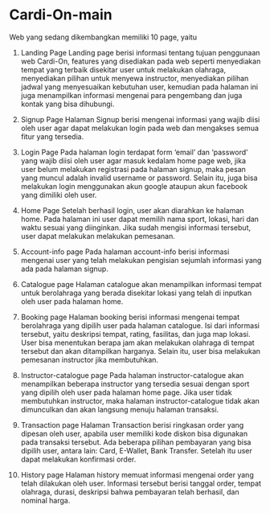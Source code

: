 # Cardi-On-main
 
Web yang sedang dikembangkan memiliki 10 page, yaitu

1. Landing Page
	Landing page berisi informasi tentang tujuan penggunaan web Cardi-On, features yang disediakan pada web seperti menyediakan tempat yang terbaik disekitar user untuk melakukan olahraga, menyediakan pilihan untuk menyewa instructor, menyediakan pilihan jadwal yang menyesuaikan kebutuhan user, kemudian pada halaman ini juga menampilkan informasi mengenai para pengembang dan juga kontak yang bisa dihubungi.

2. Signup Page
	Halaman Signup berisi mengenai informasi yang wajib diisi oleh user agar dapat melakukan login pada web dan mengakses semua fitur yang tersedia.

3. Login Page
	Pada halaman login terdapat form ‘email’ dan ‘password’ yang wajib diisi oleh user agar masuk kedalam home page web, jika user belum melakukan registrasi pada halaman signup, maka pesan yang muncul adalah invalid username or password. Selain itu, juga bisa melakukan login menggunakan akun google ataupun akun facebook yang dimiliki oleh user.

4. Home Page
	Setelah berhasil login, user akan diarahkan ke halaman home. Pada halaman ini user dapat memilih nama sport, lokasi, hari dan waktu sesuai yang diinginkan. Jika sudah mengisi informasi tersebut, user dapat melakukan melakukan pemesanan.

5. Account-info page
	Pada halaman account-info berisi informasi mengenai user yang telah melakukan pengisian sejumlah informasi yang ada pada halaman signup.

6. Catalogue page
	Halaman catalogue akan menampilkan informasi tempat untuk berolahraga yang berada disekitar lokasi yang telah di inputkan oleh user pada halaman home.

7. Booking page
	Halaman booking berisi informasi mengenai tempat berolahraga yang dipilih user pada halaman catalogue. Isi dari informasi tersebut, yaitu deskripsi tempat, rating, fasilitas, dan juga map lokasi. User bisa menentukan berapa jam akan melakukan olahraga di tempat tersebut dan akan ditampilkan harganya. Selain itu, user bisa melakukan pemesanan instructor jika membutuhkan.

8. Instructor-catalogue page
    Pada halaman instructor-catalogue akan menampilkan beberapa instructor yang tersedia sesuai dengan sport yang dipilih oleh user pada halaman home page. Jika user tidak membutuhkan instructor, maka halaman instructor-catalogue tidak akan dimunculkan dan akan langsung menuju halaman transaksi.

9. Transaction page
	Halaman Transaction berisi ringkasan order yang dipesan oleh user, apabila user memiliki kode diskon bisa digunakan pada transaksi tersebut. Ada beberapa pilihan pembayaran yang bisa dipilih user, antara lain: Card, E-Wallet, Bank Transfer. Setelah itu user dapat melakukan konfirmasi order.

10. History page
	Halaman history memuat informasi mengenai order yang telah dilakukan oleh user. Informasi tersebut berisi tanggal order, tempat olahraga, durasi, deskripsi bahwa pembayaran telah berhasil, dan nominal harga.